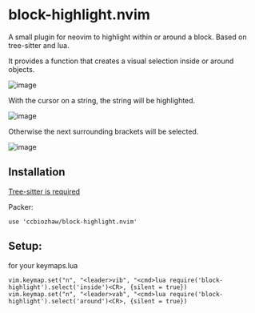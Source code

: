 # block-highlight.nvim


A small plugin for neovim to highlight within or around a block. Based on tree-sitter and lua.

It provides a function that creates a visual selection inside or around objects.<br/>

![image](https://user-images.githubusercontent.com/80820813/197793147-31fd8822-482c-4f27-8704-09b24c9caa3c.png)  <br/>

With the cursor on a string, the string will be highlighted.

![image](https://user-images.githubusercontent.com/80820813/197793270-4ae84c51-9d4e-42a2-8557-f44993af8945.png)  <br/>

Otherwise the next surrounding brackets will be selected.

![image](https://user-images.githubusercontent.com/80820813/197793473-598d3ab6-44e3-402c-8a02-403c18cc4f36.png)  <br/>


## Installation

<a href="https://github.com/nvim-treesitter/nvim-treesitter" target="_blank" rel="noopener noreferrer"> Tree-sitter is required</a> <br/>

Packer:

```
use 'ccbiozhaw/block-highlight.nvim'
```

## Setup:

for your keymaps.lua

```
vim.keymap.set("n", "<leader>vib", "<cmd>lua require('block-highlight').select('inside')<CR>, {silent = true})
vim.keymap.set("n", "<leader>vab", "<cmd>lua require('block-highlight').select('around')<CR>, {silent = true})
```
